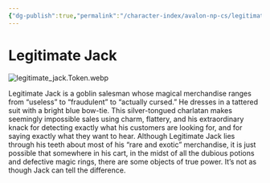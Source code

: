 ```yaml
---
{"dg-publish":true,"permalink":"/character-index/avalon-np-cs/legitimate-jack/","title":"Legitimate Jack","tags":["JournalEntryPage"]}
---
```


# Legitimate Jack
![legitimate_jack.Token.webp](/img/user/Voidbound%20token%20images/legitimate_jack.Token.webp)

Legitimate Jack is a goblin salesman whose magical merchandise ranges from “useless” to “fraudulent” to “actually cursed.” He dresses in a tattered suit with a bright blue bow-tie. This silver-tongued charlatan makes seemingly impossible sales using charm, flattery, and his extraordinary knack for detecting exactly what his customers are looking for, and for saying exactly what they want to hear. Although Legitimate Jack lies through his teeth about most of his “rare and exotic” merchandise, it is just possible that somewhere in his cart, in the midst of all the dubious potions and defective magic rings, there are some objects of true power. It’s not as though Jack can tell the difference.
